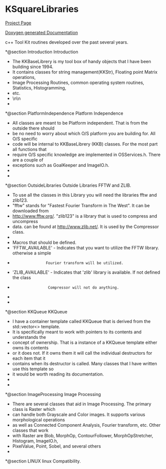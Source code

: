 KSquareLibraries
================

[Project Page](http://kurtkramer.github.io/KSquareLibraries)

[Doxygen generated Documentation](http://kurtkramer.github.io/KSquareLibraries/Doxygen/html)


c++ Tool Kit routines developed over the past several years.

 *@section  Introduction   Introduction
 * The KKBaseLibrery is my tool box of handy objects that I have been building since 1994.  
 * It contains classes for string management(KKStr), Floating point Matrix operations, 
 * Image Processing Routines, common operating system routines, Statistics, Histogramming,
 * etc.
 * \n\n
 *
 *@section  PlatformIndependence    Platform Independence
 * All classes are meant to be Platform independent.  That is from the outside there should
 * be no need to worry about which O/S platform you are building for.  All O/S specific
 * code will be internal to KKBaseLibrery (KKB) classes.  For the most part all functions that 
 * require O/S specific knowledge are implemented in OSServices.h.  There are a couple of
 * exceptions such as GoalKeeper and ImageIO.h.
 * 
 *
 *@section  OutsideLibraries  Outside Libraries FFTW and ZLIB.
 * To use all the classes in this Library you will need the libraries fftw and zlib123.  
 * "fftw" stands for "Fastest Fourier Transform in The West".  It can be downloaded from 
 * http://www.fftw.org/.  "zlib123" is a library that is used to compress and uncompress 
 * data. can be found at http://www.zlib.net/.  It is used by the Compressor class.
 *
 * Macros that should be defined.
 * 'FFTW_AVAILABLE' - Indicates that you want to utilize the FFTW library.  otherwise a simple
 *                    Fourier transform will be utilized.
 * 'ZLIB_AVAILABLE' - Indicates that 'zlib' library is available.  If not defined the class
 *                     Compressor will not do anything.
 * 
 *
 *@section KKQueue   KKQueue
 * I have a container template called KKQueue that is derived from the std::vector<> template.
 * It is specifically meant to work with pointers to its contents and understands the
 * concept of ownership.  That is a instance of a KKQueue template either owns its contents
 * or it does not.  If it owns them it will call the individual destructors for each item that it
 * contains when its destructor is called. Many classes that I have written use this template so
 * it would be worth reading its documentation.
 * 
 *
 *@section  ImageProcessing   Image Processing
 * There are several classes that aid in Image Processing.  The primary class is Raster which
 * can handle both Grayscale and Color images.  It supports various morphological operations
 * as well as Connected Component Analysis, Fourier transform, etc.  Other classes that work
 * with Raster are Blob, MorphOp, ContourFollower, MorphOpStretcher, Histogram, ImageIO.h, 
 * PixelValue, Point, Sobel, and several others
 *
 *@section  LINUX linux Compatibility.

